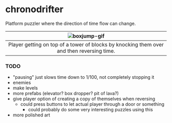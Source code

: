 # chronodrifter
Platform puzzler where the direction of time flow can change.

| ![boxjump-gif](Assets/ExampleMedia/boxjump.gif) |
|:--:|
|Player getting on top of a tower of blocks by knocking them over and then reversing time.|

### TODO
- "pausing" just slows time down to 1/100, not completely stopping it
- enemies
- make levels
- more prefabs (elevator? box dropper? pit of lava?)
- give player option of creating a copy of themselves when reversing
  - could press buttons to let actual player through a door or something
    - could probably do some very interesting puzzles using this
- more polished art